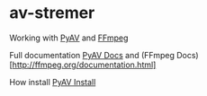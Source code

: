 # av-stremer

Working with [PyAV](https://github.com/mikeboers/PyAV) and [FFmpeg](https://github.com/FFmpeg/FFmpeg)

Full documentation [PyAV Docs](http://mikeboers.github.io/PyAV/index.html) and (FFmpeg Docs)[http://ffmpeg.org/documentation.html]

How install [PyAV Install](http://mikeboers.github.io/PyAV/installation.html)

